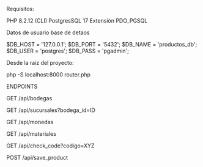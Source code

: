 

Requisitos:

PHP 8.2.12 (CLI)
PostgresSQL 17
Extensión PDO_PGSQL 


Datos de usuario base de detaos

$DB_HOST = '127.0.0.1';
$DB_PORT = '5432';
$DB_NAME = 'productos_db';
$DB_USER = 'postgres';
$DB_PASS = 'pgadmin';

Desde la raiz del proyecto:

php -S localhost:8000 router.php


ENDPOINTS

GET /api/bodegas

GET /api/sucursales?bodega_id=ID

GET /api/monedas

GET /api/materiales

GET /api/check_code?codigo=XYZ

POST /api/save_product

